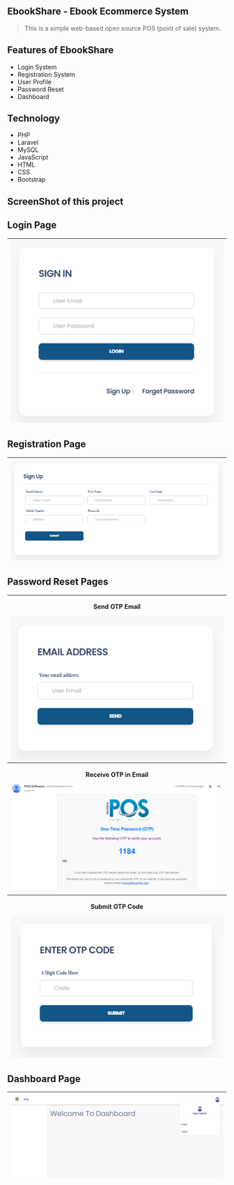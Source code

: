 ## EbookShare - Ebook Ecommerce System
<blockquote><p>This is a simple web-based open source POS (point of sale) system.</p></blockquote>

## Features of EbookShare
<ul>
    <li>Login System</li>
    <li>Registration System</li>
    <li>User Profile</li>
    <li>Password Reset</li>
    <li>Dashboard</li>
</ul>

## Technology
<ul>
    <li>PHP</li>
    <li>Laravel</li>
    <li>MySQL</li>
    <li>JavaScript</li>
    <li>HTML</li>
    <li>CSS</li>
    <li>Bootstrap</li>
</ul>

## ScreenShot of this project
## Login Page
<table>
    <thead>
        <tr>
            <th>
                <img src="screenshots/signin.png" alt="signin-page ss">
            </th>
        </tr>
    </thead>
</table>

## Registration Page
<table>
    <thead>
        <tr>
            <th>
                <img src="screenshots/signUp.png" alt="signUp-page ss">
            </th>
        </tr>
    </thead>
</table>

## Password Reset Pages
<table>
    <thead>
        <tr>
            <th>
                <p>Send OTP Email</p>
                <img src="screenshots/sendOTPform.png" alt="sendOTPform-page ss">
            </th>
        </tr>
        <tr>
            <th>
                <p>Receive OTP in Email</p>
                <img src="screenshots/sendOTP.png" alt="sendOTPform-page ss">
            </th>
        </tr>
        <tr>
            <th>
                <p>Submit OTP Code</p>
                <img src="screenshots/submitOTP.png" alt="submitOTP-page ss">
            </th>
        </tr>
    </thead>
</table>

## Dashboard Page
<table>
    <thead>
        <tr>
            <th>
                <img src="screenshots/dashboard.png" alt="dashboard-page ss">
            </th>
        </tr>
    </thead>
</table>
